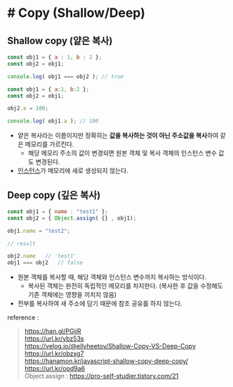 # # Copy (Shallow/Deep)

## Shallow copy (얕은 복사)

```javascript
const obj1 = { a : 1, b : 2 };
const obj2 = obj1;

console.log( obj1 === obj2 ); // true
```

```javascript
const obj1 = { a:1, b:2 };
const obj2 = obj1;

obj2.a = 100;

console.log( obj1.a ); // 100
```

* 얕은 복사라는 이름이지만 정확히는 **값을 복사하는 것이 아닌 주소값을 복사**하여 같은 메모리를 가르킨다.
  * 해당 메모리 주소의 값이 변경되면 원본 객체 및 복사 객체의 인스턴스 변수 값도 변경된다.
* [인스턴스](https://github.com/dsmjimin/TIL-MD/blob/main/Spring%20boot/Class%2C%20Object%2C%20Instance.md)가 메모리에 새로 생성되지 않는다.



## Deep copy (깊은 복사)

```javascript
const obj1 = { name : "test1" };
const obj2 = { Object.assign( {} , obj1);

obj1.name = "test2";

// result

obj2.name	// 'test1'
obj1 === obj2	// false
```

* 원본 객체를 복사할 때, 해당 객체와 인스턴스 변수까지 복사하는 방식이다.
  * 복사된 객체는 완전히 독립적인 메모리를 차지한다. (복사한 후 값을 수정해도 기존 객체에는 영향을 끼치지 않음)
* 전부를 복사하여 새 주소에 담기 때문에 참조 공유를 하지 않는다.



reference :
> https://han.gl/PGijR  
> https://url.kr/ybz53s  
> https://velog.io/@ellyheetov/Shallow-Copy-VS-Deep-Copy  
> https://url.kr/obzxg7  
> https://hanamon.kr/javascript-shallow-copy-deep-copy/  
> https://url.kr/opd9a6  
> Object.assign : https://pro-self-studier.tistory.com/21  